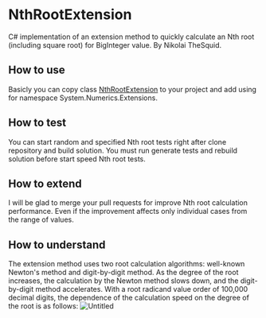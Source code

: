 # NthRootExtension
C# implementation of an extension method to quickly calculate an Nth root (including square root) for BigInteger value. By Nikolai TheSquid.

## How to use
Basicly you can copy class [NthRootExtension](System.Numerics.Extensions/NthRootExtension.cs) to your project and add using for namespace System.Numerics.Extensions.

## How to test
You can start random and specified Nth root tests right after clone repository and build solution. You must run generate tests and rebuild solution before start speed Nth root tests.

## How to extend
I will be glad to merge your pull requests for improve Nth root calculation performance. Even if the improvement affects only individual cases from the range of values.

## How to understand
The extension method uses two root calculation algorithms: well-known Newton's method and digit-by-digit method. As the degree of the root increases, the calculation by the Newton method slows down, and the digit-by-digit method accelerates. With a root radicand value order of 100,000 decimal digits, the dependence of the calculation speed on the degree of the root is as follows: ![Untitled](https://github.com/TheSquidCombatant/NthRootExtension/assets/102874947/d22228b3-7198-4204-9c5b-6b09ba8dd07c)
